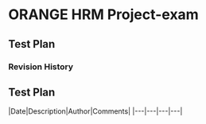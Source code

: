 # ORANGE HRM Project-exam
## Test Plan
### Revision History
<h2>Test Plan </h2>
|Date|Description|Author|Comments|
|---|---|---|---|
